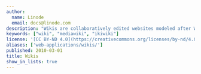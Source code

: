 ```yaml
---
author:
  name: Linode
  email: docs@linode.com
description: "Wikis are collaboratively edited websites modeled after Ward Cunningham's [WikiWikiWeb](http://www.c2.com/cgi-bin/wiki?WikiWikiWeb), also known as the [c2 wiki](http://c2.com/cgi/wiki). By design, the 'wiki concept' destabilizes the relationship between 'reader' and 'editor' around which conventional media and websites revolve. These guides will help you set up a wiki site to allow your community to maintain interlinked web pages."
keywords: ["wiki", "mediawiki", "ikiwiki"]
license: '[CC BY-ND 4.0](https://creativecommons.org/licenses/by-nd/4.0)'
aliases: ['web-applications/wikis/']
published: 2010-03-01
title: Wikis
show_in_lists: true
---
```



